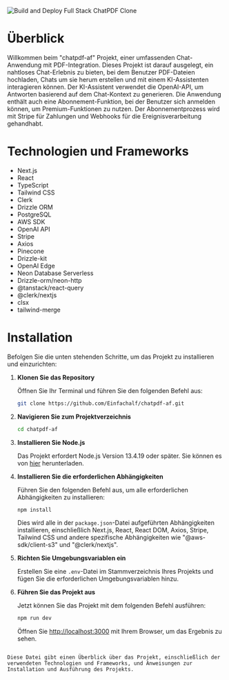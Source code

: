 
![Build and Deploy Full Stack ChatPDF Clone](https://github.com/Elliott-Chong/chatpdf-yt/assets/77007117/7fcee290-ca52-46ee-ae82-3490f505270b)



# Überblick

Willkommen beim "chatpdf-af" Projekt, einer umfassenden Chat-Anwendung mit PDF-Integration. Dieses Projekt ist darauf ausgelegt, ein nahtloses Chat-Erlebnis zu bieten, bei dem Benutzer PDF-Dateien hochladen, Chats um sie herum erstellen und mit einem KI-Assistenten interagieren können. Der KI-Assistent verwendet die OpenAI-API, um Antworten basierend auf dem Chat-Kontext zu generieren. Die Anwendung enthält auch eine Abonnement-Funktion, bei der Benutzer sich anmelden können, um Premium-Funktionen zu nutzen. Der Abonnementprozess wird mit Stripe für Zahlungen und Webhooks für die Ereignisverarbeitung gehandhabt.

# Technologien und Frameworks

- Next.js
- React
- TypeScript
- Tailwind CSS
- Clerk
- Drizzle ORM
- PostgreSQL
- AWS SDK
- OpenAI API
- Stripe
- Axios
- Pinecone
- Drizzle-kit
- OpenAI Edge
- Neon Database Serverless
- Drizzle-orm/neon-http
- @tanstack/react-query
- @clerk/nextjs
- clsx
- tailwind-merge

# Installation

Befolgen Sie die unten stehenden Schritte, um das Projekt zu installieren und einzurichten:

1. **Klonen Sie das Repository**

   Öffnen Sie Ihr Terminal und führen Sie den folgenden Befehl aus:

   ```bash
   git clone https://github.com/Einfachalf/chatpdf-af.git
   ```

2. **Navigieren Sie zum Projektverzeichnis**

   ```bash
   cd chatpdf-af
   ```

3. **Installieren Sie Node.js**

   Das Projekt erfordert Node.js Version 13.4.19 oder später. Sie können es von [hier](https://nodejs.org/en/download/) herunterladen.

4. **Installieren Sie die erforderlichen Abhängigkeiten**

   Führen Sie den folgenden Befehl aus, um alle erforderlichen Abhängigkeiten zu installieren:

   ```bash
   npm install
   ```

   Dies wird alle in der `package.json`-Datei aufgeführten Abhängigkeiten installieren, einschließlich Next.js, React, React DOM, Axios, Stripe, Tailwind CSS und andere spezifische Abhängigkeiten wie "@aws-sdk/client-s3" und "@clerk/nextjs".

5. **Richten Sie Umgebungsvariablen ein**

    Erstellen Sie eine `.env`-Datei im Stammverzeichnis Ihres Projekts und fügen Sie die erforderlichen Umgebungsvariablen hinzu.

6. **Führen Sie das Projekt aus**

    Jetzt können Sie das Projekt mit dem folgenden Befehl ausführen:

    ```bash
    npm run dev
    ```

    Öffnen Sie [http://localhost:3000](http://localhost:3000) mit Ihrem Browser, um das Ergebnis zu sehen.
```

Diese Datei gibt einen Überblick über das Projekt, einschließlich der verwendeten Technologien und Frameworks, und Anweisungen zur Installation und Ausführung des Projekts.


